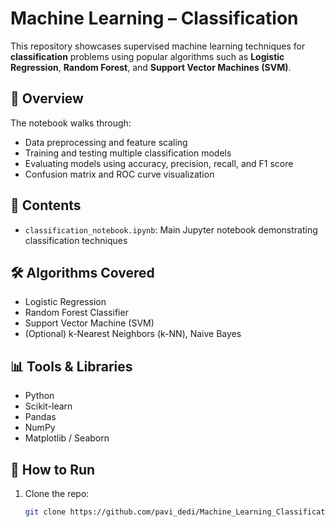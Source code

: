 # Machine Learning – Classification

This repository showcases supervised machine learning techniques for **classification** problems using popular algorithms such as **Logistic Regression**, **Random Forest**, and **Support Vector Machines (SVM)**.

## 📘 Overview

The notebook walks through:
- Data preprocessing and feature scaling
- Training and testing multiple classification models
- Evaluating models using accuracy, precision, recall, and F1 score
- Confusion matrix and ROC curve visualization

## 📂 Contents

- `classification_notebook.ipynb`: Main Jupyter notebook demonstrating classification techniques


## 🛠️ Algorithms Covered

- Logistic Regression
- Random Forest Classifier
- Support Vector Machine (SVM)
- (Optional) k-Nearest Neighbors (k-NN), Naive Bayes

## 📊 Tools & Libraries

- Python
- Scikit-learn
- Pandas
- NumPy
- Matplotlib / Seaborn

## 🚀 How to Run

1. Clone the repo:
   ```bash
   git clone https://github.com/pavi_dedi/Machine_Learning_Classification.git
